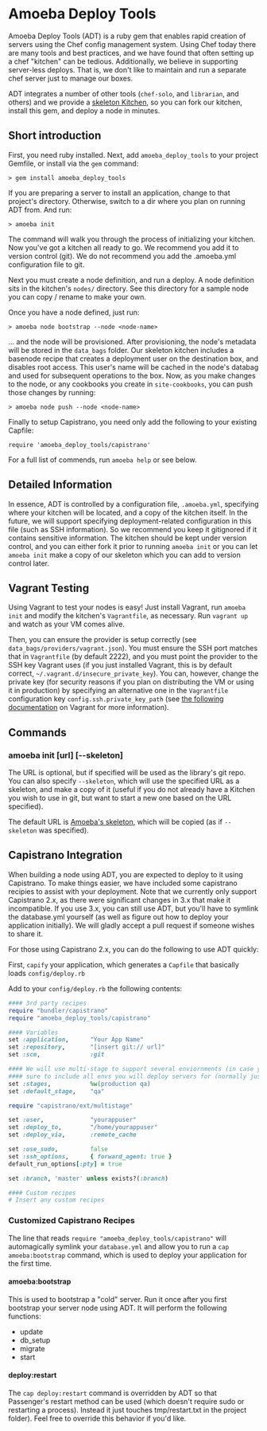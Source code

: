 Amoeba Deploy Tools
===================

Amoeba Deploy Tools (ADT) is a ruby gem that enables rapid creation of servers using the Chef config
management system. Using Chef today there are many tools and best practices, and we have found that
often setting up a chef "kitchen" can be tedious. Additionally, we believe in supporting server-less
deploys. That is, we don't like to maintain and run a separate chef server just to manage our boxes.

ADT integrates a number of other tools (`chef-solo`, and `librarian`, and others) and we provide a
[skeleton Kitchen](http://github.com/AmoebaLabs/amoeba-kitchen-skel), so you can fork our
kitchen, install this gem, and deploy a node in minutes.

## Short introduction

First, you need ruby installed. Next, add `amoeba_deploy_tools` to your project Gemfile, or install
via the `gem` command:

    > gem install amoeba_deploy_tools

If you are preparing a server to install an application, change to that project's directory.
Otherwise, switch to a dir where you plan on running ADT from. And run:

    > amoeba init

The command will walk you through the process of initializing your kitchen. Now you've got a
kitchen all ready to go. We recommend you add it to version control (git). We do not recommend you
add the .amoeba.yml configuration file to git.

Next you must create a node definition, and run a deploy. A node definition sits in the kitchen's
`nodes/` directory. See this directory for a sample node you can copy / rename to make your own.

Once you have a node defined, just run:

    > amoeba node bootstrap --node <node-name>

... and the node will be provisioned. After provisioning, the node's metadata will be stored in the
`data_bags` folder. Our skeleton kitchen includes a basenode recipe that creates a deployment user
on the destination box, and disables root access. This user's name will be cached in the node's
databag and used for subsequent operations to the box. Now, as you make changes to the node, or any
cookbooks you create in `site-cookbooks`, you can push those changes by running:

    > amoeba node push --node <node-name>

Finally to setup Capistrano, you need only add the following to your existing Capfile:

    require 'amoeba_deploy_tools/capistrano'

For a full list of commends, run `amoeba help` or see below.

## Detailed Information

In essence, ADT is controlled by a configuration file, `.amoeba.yml`, specifying where your kitchen
will be located, and a copy of the kitchen itself. In the future, we will support specifying
deployment-related configuration in this file (such as SSH information). So we recommend you keep it
gitignored if it contains sensitive information. The kitchen should be kept under version control,
and you can either fork it prior to running `amoeba init` or you can let `amoeba init` make a copy
of our skeleton which you can add to version control later.

## Vagrant Testing

Using Vagrant to test your nodes is easy! Just install Vagrant, run `amoeba init` and modify the
kitchen's `Vagrantfile`, as necessary. Run `vagrant up` and watch as your VM comes alive.

Then, you can ensure the provider is setup correctly (see `data_bags/providers/vagrant.json`). You
must ensure the SSH port matches that in `Vagrantfile` (by default 2222), and you must point the
provider to the SSH key Vagrant uses (if you just installed Vagrant, this is by default correct,
`~/.vagrant.d/insecure_private_key`). You can, however, change the private key (for security
reasons if you plan on distributing the VM or using it in production) by specifying an alternative
one in the `Vagrantfile` configuration key `config.ssh.private_key_path` (see
[the following documentation](http://docs-v1.vagrantup.com/v1/docs/config/ssh/private_key_path.html)
on Vagrant for more information).

## Commands

### amoeba init [url] [--skeleton]

The URL is optional, but if specified will be used as the library's git repo. You can also specify
`--skeleton`, which will use the specified URL as a skeleton, and make a copy of it (useful if you
do not already have a Kitchen you wish to use in git, but want to start a new one based on the URL
specified).

The default URL is [Amoeba's skeleton](https://github.com/AmoebaLabs/amoeba-kitchen-skel),
which will be copied (as if `--skeleton` was specified).


## Capistrano Integration

When building a node using ADT, you are expected to deploy to it using Capistrano. To make things
easier, we have included some capistrano recipies to assist with your deployment. Note that we
currently only support Capistrano 2.x, as there were significant changes in 3.x that make it
incompatible. If you use 3.x, you can still use ADT, but you'll have to symlink the database.yml
yourself (as well as figure out how to deploy your application initially). We will gladly accept a
pull request if someone wishes to share it.

For those using Capistrano 2.x, you can do the following to use ADT quickly:

First, `capify` your application, which generates a `Capfile` that basically loads `config/deploy.rb`

Add to your `config/deploy.rb` the following contents:

```ruby
#### 3rd party recipes
require "bundler/capistrano"
require "amoeba_deploy_tools/capistrano"

#### Variables
set :application,      "Your App Name"
set :repository,       "[insert git:// url]"
set :scm,              :git

#### We will use multi-stage to support several enviornments (in case you use more than one). Be
#### sure to include all envs you will deploy servers for (normally just QA and Production).
set :stages,           %w(production qa)
set :default_stage,    "qa"

require "capistrano/ext/multistage"

set :user,             "yourappuser"
set :deploy_to,        "/home/yourappuser"
set :deploy_via,       :remote_cache

set :use_sudo,         false
set :ssh_options,      { forward_agent: true }
default_run_options[:pty] = true

set :branch, 'master' unless exists?(:branch)

#### Custom recipes
# Insert any custom recipes

```

### Customized Capistrano Recipes

The line that reads `require "amoeba_deploy_tools/capistrano"` will automagically symlink your
`database.yml` and allow you to run a `cap amoeba:bootstrap` command, which is used to deploy your
application for the first time.

#### amoeba:bootstrap

This is used to bootstrap a "cold" server. Run it once after you first bootstrap your server node
using ADT. It will perform the following functions:

 * update
 * db_setup
 * migrate
 * start

#### deploy:restart

The `cap deploy:restart` command is overridden by ADT so that Passenger's restart method can be used
(which doesn't require sudo or restarting a process). Instead it just touches tmp/restart.txt in the
project folder). Feel free to override this behavior if you'd like.
